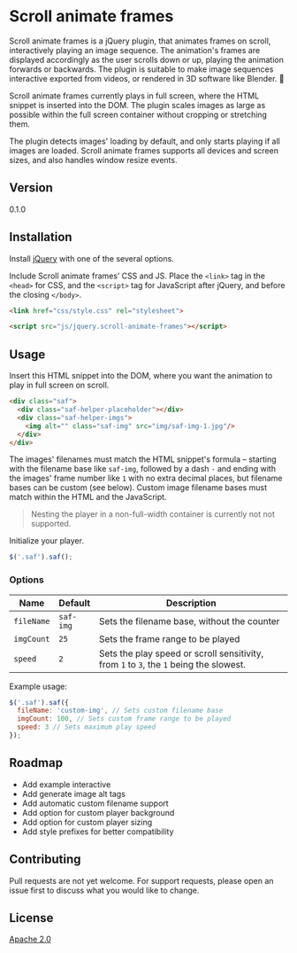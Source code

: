 # Scroll animate frames
Scroll animate frames is a jQuery plugin, that animates frames on scroll, interactively playing an image sequence. The animation's frames are displayed accordingly as the user scrolls down or up, playing the animation forwards or backwards. The plugin is suitable to make image sequences interactive exported from videos, or rendered in 3D software like Blender. :movie_camera:

Scroll animate frames currently plays in full screen, where the HTML snippet is inserted into the DOM. The plugin scales images as large as possible within the full screen container without cropping or stretching them.

The plugin detects images' loading by default, and only starts playing if all images are loaded. Scroll animate frames supports all devices and screen sizes, and also handles window resize events.

## Version
0.1.0


## Installation
Install [jQuery](https://github.com/jquery/jquery) with one of the several options.

Include Scroll animate frames’ CSS and JS. Place the `<link>` tag in the `<head>` for CSS, and the `<script>` tag for JavaScript after jQuery, and before the closing `</body>`.

```html
<link href="css/style.css" rel="stylesheet">
```

```html
<script src="js/jquery.scroll-animate-frames"></script>
```

## Usage
Insert this HTML snippet into the DOM, where you want the animation to play in full screen on scroll.

```html
<div class="saf">
  <div class="saf-helper-placeholder"></div>
  <div class="saf-helper-imgs">
    <img alt="" class="saf-img" src="img/saf-img-1.jpg"/>
  </div>
</div>
```

The images' filenames must match the HTML snippet's formula – starting with the filename base like `saf-img`, followed by a dash `-` and ending with the images' frame number like `1` with no extra decimal places, but filename bases can be custom (see below). Custom image filename bases must match within the HTML and the JavaScript.

> Nesting the player in a non-full-width container is currently not not supported.

Initialize your player.

```javascript
$('.saf').saf();
```

### Options
| Name | Default | Description |
| --- | --- | --- |
| `fileName` | `saf-img` | Sets the filename base, without the counter |
| `imgCount` | `25` | Sets the frame range to be played |
| `speed` | `2` | Sets the play speed or scroll sensitivity, from `1` to `3`, the `1` being the slowest. |

Example usage:
```javascript
$('.saf').saf({
  fileName: 'custom-img', // Sets custom filename base
  imgCount: 100, // Sets custom frame range to be played
  speed: 3 // Sets maximum play speed
});
```

## Roadmap
- Add example interactive
- Add generate image alt tags
- Add automatic custom filename support
- Add option for custom player background
- Add option for custom player sizing
- Add style prefixes for better compatibility

## Contributing
Pull requests are not yet welcome. For support requests, please open an issue first to discuss what you would like to change.

## License
[Apache 2.0](https://github.com/martonlente/scroll-animate-frames/blob/main/LICENSE)
